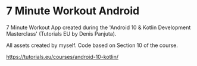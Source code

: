 # 7 Minute Workout Android
7 Minute Workout App created during the 'Android 10 &amp; Kotlin Development Masterclass' (Tutorials EU by Denis Panjuta). 

All assets created by myself. Code based on Section 10 of the course.

https://tutorials.eu/courses/android-10-kotlin/
